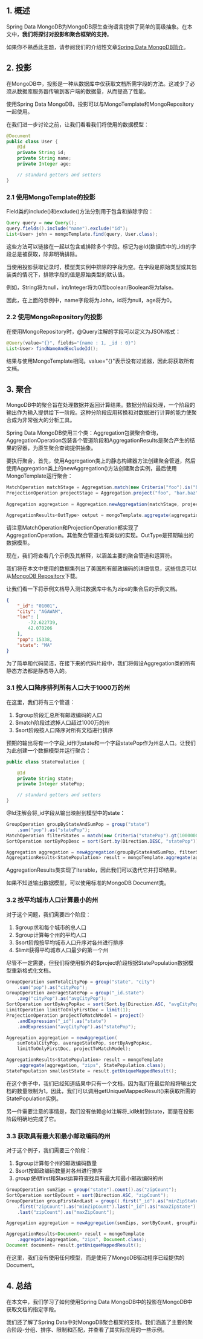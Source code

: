 ## 1. 概述

Spring Data MongoDB为MongoDB原生查询语言提供了简单的高级抽象。在本文中，**我们将探讨对投影和聚合框架的支持**。

如果你不熟悉此主题，请参阅我们的介绍性文章[Spring Data MongoDB简介](https://www.baeldung.com/spring-data-mongodb-tutorial)。

## 2. 投影

在MongoDB中，投影是一种从数据库中仅获取文档所需字段的方法。这减少了必须从数据库服务器传输到客户端的数据量，从而提高了性能。

使用Spring Data MongoDB，投影可以与MongoTemplate和MongoRepository一起使用。

在我们进一步讨论之前，让我们看看我们将使用的数据模型：

```java
@Document
public class User {
    @Id
    private String id;
    private String name;
    private Integer age;

    // standard getters and setters
}
```

### 2.1 使用MongoTemplate的投影

Field类的include()和exclude()方法分别用于包含和排除字段：

```java
Query query = new Query();
query.fields().include("name").exclude("id");
List<User> john = mongoTemplate.find(query, User.class);
```

这些方法可以链接在一起以包含或排除多个字段。标记为@Id(数据库中的_id)的字段总是被获取，除非明确排除。

当使用投影获取记录时，模型类实例中排除的字段为空。在字段是原始类型或其包装类的情况下，排除字段的值是原始类型的默认值。

例如，String将为null，int/Integer将为0而boolean/Boolean将为false。

因此，在上面的示例中，name字段将为John，id将为null，age将为0。

### 2.2 使用MongoRepository的投影

在使用MongoRepository时，@Query注解的字段可以定义为JSON格式：

```java
@Query(value="{}", fields="{name : 1, _id : 0}")
List<User> findNameAndExcludeId();
```

结果与使用MongoTemplate相同。value="{}"表示没有过滤器，因此将获取所有文档。

## 3. 聚合

MongoDB中的聚合旨在处理数据并返回计算结果。数据分阶段处理，一个阶段的输出作为输入提供给下一阶段。这种分阶段应用转换和对数据进行计算的能力使聚合成为非常强大的分析工具。

Spring Data MongoDB使用三个类：Aggregation包装聚合查询，AggregationOperation包装各个管道阶段和AggregationResults是聚合产生的结果的容器，为原生聚合查询提供抽象。

要执行聚合，首先，使用Aggregation类上的静态构建器方法创建聚合管道，然后使用Aggregation类上的newAggregation()方法创建聚合实例，最后使用MongoTemplate运行聚合：

```java
MatchOperation matchStage = Aggregation.match(new Criteria("foo").is("bar"));
ProjectionOperation projectStage = Aggregation.project("foo", "bar.baz");
        
Aggregation aggregation = Aggregation.newAggregation(matchStage, projectStage);

AggregationResults<OutType> output = mongoTemplate.aggregate(aggregation, "foobar", OutType.class);
```

请注意MatchOperation和ProjectionOperation都实现了AggregationOperation。其他聚合管道也有类似的实现。OutType是预期输出的数据模型。

现在，我们将查看几个示例及其解释，以涵盖主要的聚合管道和运算符。

我们将在本文中使用的数据集列出了美国所有邮政编码的详细信息，这些信息可以从[MongoDB Repository](http://media.mongodb.org/zips.json)下载。

让我们看一下将示例文档导入测试数据库中名为zips的集合后的示例文档。

```json
{
    "_id": "01001",
    "city": "AGAWAM",
    "loc": [
        -72.622739,
        42.070206
    ],
    "pop": 15338,
    "state": "MA"
}
```

为了简单和代码简洁，在接下来的代码片段中，我们将假设Aggregation类的所有静态方法都是静态导入的。

### 3.1 按人口降序排列所有人口大于1000万的州

在这里，我们将有三个管道：

1.  $group阶段汇总所有邮政编码的人口
2.  $match阶段过滤掉人口超过1000万的州
3.  $sort阶段按人口降序对所有文档进行排序

预期的输出将有一个字段_id作为state和一个字段statePop作为州总人口。让我们为此创建一个数据模型并运行聚合：

```java
public class StatePoulation {

    @Id
    private String state;
    private Integer statePop;

    // standard getters and setters
}
```

@Id注解会将_id字段从输出映射到模型中的state：

```java
GroupOperation groupByStateAndSumPop = group("state")
    .sum("pop").as("statePop");
MatchOperation filterStates = match(new Criteria("statePop").gt(10000000));
SortOperation sortByPopDesc = sort(Sort.by(Direction.DESC, "statePop"));

Aggregation aggregation = newAggregation(groupByStateAndSumPop, filterStates, sortByPopDesc);
AggregationResults<StatePopulation> result = mongoTemplate.aggregate(aggregation, "zips", StatePopulation.class);
```

AggregationResults类实现了Iterable，因此我们可以迭代它并打印结果。

如果不知道输出数据模型，可以使用标准的MongoDB Document类。

### 3.2 按平均城市人口计算最小的州

对于这个问题，我们需要四个阶段：

1. $group求和每个城市的总人口
2. $group计算每个州的平均人口
3. $sort阶段按平均城市人口升序对各州进行排序
4. $limit获得平均城市人口最少的第一个州

尽管不一定需要，但我们将使用额外的$project阶段根据StatePopulation数据模型重新格式化文档。

```java
GroupOperation sumTotalCityPop = group("state", "city")
    .sum("pop").as("cityPop");
GroupOperation averageStatePop = group("_id.state")
    .avg("cityPop").as("avgCityPop");
SortOperation sortByAvgPopAsc = sort(Sort.by(Direction.ASC, "avgCityPop"));
LimitOperation limitToOnlyFirstDoc = limit(1);
ProjectionOperation projectToMatchModel = project()
    .andExpression("_id").as("state")
    .andExpression("avgCityPop").as("statePop");

Aggregation aggregation = newAggregation(
    sumTotalCityPop, averageStatePop, sortByAvgPopAsc,
    limitToOnlyFirstDoc, projectToMatchModel);

AggregationResults<StatePopulation> result = mongoTemplate
    .aggregate(aggregation, "zips", StatePopulation.class);
StatePopulation smallestState = result.getUniqueMappedResult();
```

在这个例子中，我们已经知道结果中只有一个文档，因为我们在最后阶段将输出文档的数量限制为1。因此，我们可以调用getUniqueMappedResult()来获取所需的StatePopulation实例。

另一件需要注意的事情是，我们没有依赖@Id注解将_id映射到state，而是在投影阶段明确地完成了它。

### 3.3 获取具有最大和最小邮政编码的州

对于这个例子，我们需要三个阶段：

1.  $group计算每个州的邮政编码数量
2.  $sort按邮政编码数量对各州进行排序
3.  $group使用$first和$last运算符查找具有最大和最小邮政编码的州

```java
GroupOperation sumZips = group("state").count().as("zipCount");
SortOperation sortByCount = sort(Direction.ASC, "zipCount");
GroupOperation groupFirstAndLast = group().first("_id").as("minZipState")
    .first("zipCount").as("minZipCount").last("_id").as("maxZipState")
    .last("zipCount").as("maxZipCount");

Aggregation aggregation = newAggregation(sumZips, sortByCount, groupFirstAndLast);

AggregationResults<Document> result = mongoTemplate
    .aggregate(aggregation, "zips", Document.class);
Document document= result.getUniqueMappedResult();
```

在这里，我们没有使用任何模型，而是使用了MongoDB驱动程序已经提供的Document。

## 4. 总结

在本文中，我们学习了如何使用Spring Data MongoDB中的投影在MongoDB中获取文档的指定字段。

我们还了解了Spring Data中对MongoDB聚合框架的支持。我们涵盖了主要的聚合阶段-分组、排序、限制和匹配，并查看了其实际应用的一些示例。